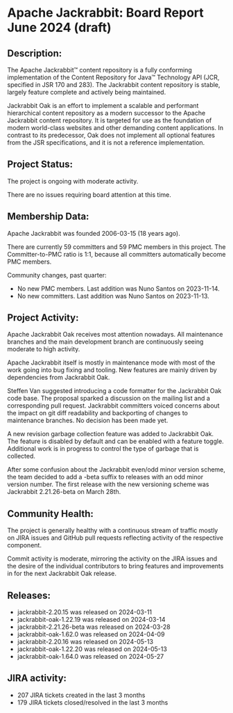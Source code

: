 <!--
   Licensed to the Apache Software Foundation (ASF) under one or more
   contributor license agreements.  See the NOTICE file distributed with
   this work for additional information regarding copyright ownership.
   The ASF licenses this file to You under the Apache License, Version 2.0
   (the "License"); you may not use this file except in compliance with
   the License.  You may obtain a copy of the License at

       http://www.apache.org/licenses/LICENSE-2.0

   Unless required by applicable law or agreed to in writing, software
   distributed under the License is distributed on an "AS IS" BASIS,
   WITHOUT WARRANTIES OR CONDITIONS OF ANY KIND, either express or implied.
   See the License for the specific language governing permissions and
   limitations under the License.
-->
Apache Jackrabbit: Board Report June 2024 (draft)
==============================================

## Description: 
The Apache Jackrabbit™ content repository is a fully conforming
implementation of the Content Repository for Java™ Technology API
(JCR, specified in JSR 170 and 283). The Jackrabbit content 
repository is stable, largely feature complete and actively being
maintained.

Jackrabbit Oak is an effort to implement a scalable and performant 
hierarchical content repository as a modern successor to the Apache
Jackrabbit content repository. It is targeted for use as the 
foundation of modern world-class websites and other demanding 
content applications. In contrast to its predecessor, Oak does not 
implement all optional features from the JSR specifications, and it 
is not a reference implementation. 

## Project Status: 
The project is ongoing with moderate activity.

There are no issues requiring board attention at this time.

## Membership Data:
Apache Jackrabbit was founded 2006-03-15 (18 years ago).

There are currently 59 committers and 59 PMC members in this project.
The Committer-to-PMC ratio is 1:1, because all committers automatically
become PMC members.

Community changes, past quarter:
- No new PMC members. Last addition was Nuno Santos on 2023-11-14.
- No new committers. Last addition was Nuno Santos on 2023-11-13.

## Project Activity: 
Apache Jackrabbit Oak receives most attention nowadays. All 
maintenance branches and the main development branch are 
continuously seeing moderate to high activity.

Apache Jackrabbit itself is mostly in maintenance mode with most of 
the work going into bug fixing and tooling. New features are mainly
driven by dependencies from Jackrabbit Oak.

Steffen Van suggested introducing a code formatter for the Jackrabbit
Oak code base. The proposal sparked a discussion on the mailing list
and a corresponding pull request. Jackrabbit committers voiced concerns
about the impact on git diff readability and backporting of changes to
maintenance branches. No decision has been made yet.

A new revision garbage collection feature was added to Jackrabbit Oak.
The feature is disabled by default and can be enabled with a feature
toggle. Additional work is in progress to control the type of garbage
that is collected.

After some confusion about the Jackrabbit even/odd minor version scheme,
the team decided to add a -beta suffix to releases with an odd minor
version number. The first release with the new versioning scheme was
Jackrabbit 2.21.26-beta on March 28th.

## Community Health:
The project is generally healthy with a continuous stream of traffic
mostly on JIRA issues and GitHub pull requests reflecting activity of
the respective component. 

Commit activity is moderate, mirroring the activity on the 
JIRA issues and the desire of the individual contributors to bring
features and improvements in for the next Jackrabbit Oak release.

## Releases:

- jackrabbit-2.20.15 was released on 2024-03-11
- jackrabbit-oak-1.22.19 was released on 2024-03-14
- jackrabbit-2.21.26-beta was released on 2024-03-28
- jackrabbit-oak-1.62.0 was released on 2024-04-09
- jackrabbit-2.20.16 was released on 2024-05-13
- jackrabbit-oak-1.22.20 was released on 2024-05-13
- jackrabbit-oak-1.64.0 was released on 2024-05-27

## JIRA activity:

- 207 JIRA tickets created in the last 3 months
- 179 JIRA tickets closed/resolved in the last 3 months
